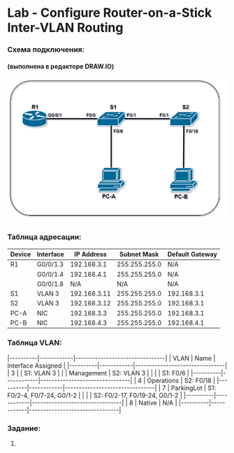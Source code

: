 #  Lab - Configure Router-on-a-Stick Inter-VLAN Routing

###  Схема подключения:
#### (выполнена в редакторе DRAW.IO)

![](Topology.png)

### Таблица адресации:
|  Device  |  Interface  |   IP Address   |   Subnet Mask   |  Default Gateway  |
|----------|-------------|----------------|-----------------|-------------------|
| R1       | G0/0/1.3    | 192.168.3.1    | 255.255.255.0   | N/A               |
|          | G0/0/1.4    | 192.168.4.1    | 255.255.255.0   | N/A               |
|          | G0/0/1.8    | N/A            | N/A             | N/A               |
| S1       | VLAN 3      | 192.168.3.11   | 255.255.255.0   | 192.168.3.1       |
| S2       | VLAN 3      | 192.168.3.12   | 255.255.255.0   | 192.168.3.1       |
| PC-A     | NIC         | 192.168.3.3    | 255.255.255.0   | 192.168.3.1       |
| PC-B     | NIC         | 192.168.4.3    | 255.255.255.0   | 192.168.4.1       |

### Таблица VLAN:
|----------|------------|--------------------------------|
|   VLAN   |    Name    |   Interface Assigned           |
|----------|------------|--------------------------------|
| 3        |            | S1: VLAN 3                     |
|          | Management | S2: VLAN 3                     |
|          |            | S1: F0/6                       |
|----------|------------|--------------------------------|
| 4        | Operations | S2: F0/18                      |
|----------|------------|--------------------------------|
| 7        | ParkingLot | S1: F0/2-4, F0/7-24, G0/1-2    |
|          |            | S2: F0/2-17, F0/19-24, G0/1-2  |
|----------|------------|--------------------------------|
| 8        | Native     | N/A                            |
|----------|------------|--------------------------------|

### Задание:
  1. 
